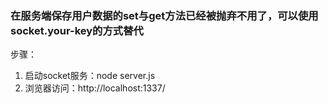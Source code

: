 ### 在服务端保存用户数据的set与get方法已经被抛弃不用了，可以使用socket.your-key的方式替代

步骤：
1. 启动socket服务：node server.js
2. 浏览器访问：http://localhost:1337/
